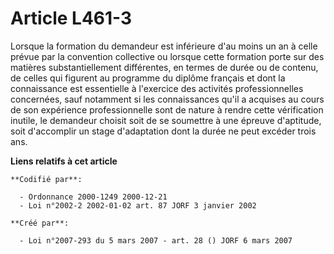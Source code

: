 # Article L461-3

Lorsque la formation du demandeur est inférieure d'au moins un an à celle prévue par la convention collective ou lorsque
cette formation porte sur des matières substantiellement différentes, en termes de durée ou de contenu, de celles qui
figurent au programme du diplôme français et dont la connaissance est essentielle à l'exercice des activités professionnelles
concernées, sauf notamment si les connaissances qu'il a acquises au cours de son expérience professionnelle sont de nature à
rendre cette vérification inutile, le demandeur choisit soit de se soumettre à une épreuve d'aptitude, soit d'accomplir un
stage d'adaptation dont la durée ne peut excéder trois ans.

**Liens relatifs à cet article**

	**Codifié par**:

	  - Ordonnance 2000-1249 2000-12-21
	  - Loi n°2002-2 2002-01-02 art. 87 JORF 3 janvier 2002

	**Créé par**:

	  - Loi n°2007-293 du 5 mars 2007 - art. 28 () JORF 6 mars 2007
